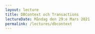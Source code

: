 ```yaml
---
layout: lecture
title: DBContext och Transactions
lectureDate: Måndag den 29:e Mars 2021
permalink: /lectures/dbcontext
---
```

